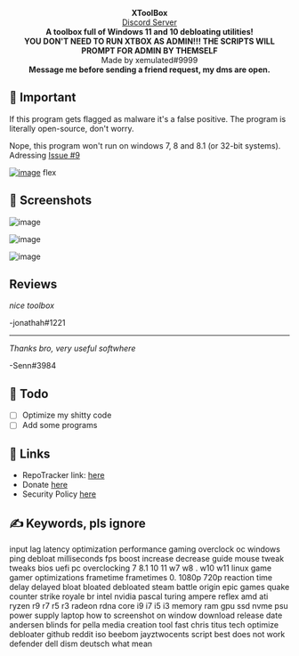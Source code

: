 <p align="center">
<strong>XToolBox</strong>
</br>
<a href="https://discord.gg/rwZtqj6HqZ">Discord Server</a>
</br>
<strong>A toolbox full of Windows 11 and 10 debloating utilities!</strong>
</br>
<strong>YOU DON'T NEED TO RUN XTBOX AS ADMIN!!! THE SCRIPTS WILL PROMPT FOR ADMIN BY THEMSELF</strong>
</br>
Made by xemulated#9999
</br>
<strong>Message me before sending a friend request, my dms are open.</strong>
</br>

## 📑 Important
If this program gets flagged as malware it's a false positive. The program is literally open-source, don't worry.

Nope, this program won't run on windows 7, 8 and 8.1 (or 32-bit systems). Adressing [Issue #9](https://github.com/xemulat/XToolbox/issues/9)

[![image](https://user-images.githubusercontent.com/98595166/219121380-9a0d0213-47db-41ea-8525-2b68d3388c44.png)](https://www.majorgeeks.com/files/details/xtoolbox.html)
flex

## 📸 Screenshots
![image](https://user-images.githubusercontent.com/98595166/219062987-6979a3bb-bef1-4b56-b677-51bc7ab7a8b8.png)

![image](https://user-images.githubusercontent.com/98595166/219063050-5a968709-255f-465c-85fd-9a86b754b00b.png)

![image](https://user-images.githubusercontent.com/98595166/219063111-6cc5a01c-f480-4705-806c-35986b953766.png)

##  Reviews
*nice toolbox*

-jonathah#1221

------

*Thanks bro, very useful softwhere*

-Senn#3984

## 📌 Todo
- [ ] Optimize my shitty code
- [ ] Add some programs

## 🔗 Links
- RepoTracker link: [here](https://repo-tracker.com/r/gh/xemulat/XToolBox)
- Donate [here](https://rentry.org/HowToSupportXem)
- Security Policy [here](https://github.com/xemulat/XToolBox/blob/main/SECURITY.md)

## ✍️ Keywords, pls ignore
input lag latency optimization performance gaming overclock oc windows ping debloat milliseconds fps boost increase decrease guide mouse tweak tweaks bios uefi pc overclocking 7 8.1 10 11 w7 w8 . w10 w11 linux game gamer optimizations frametime frametimes 0. 1080p 720p reaction time delay delayed bloat bloated debloated steam battle origin epic games quake counter strike royale br intel nvidia pascal turing ampere reflex amd ati ryzen r9 r7 r5 r3 radeon rdna core i9 i7 i5 i3 memory ram gpu ssd nvme psu power supply laptop how to screenshot on window download release date andersen blinds for pella media creation tool fast chris titus tech optimize debloater github reddit iso beebom jayztwocents script best does not work defender dell dism deutsch what mean 
